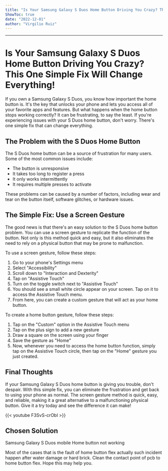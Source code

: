 ```yaml
---
title: "Is Your Samsung Galaxy S Duos Home Button Driving You Crazy? This One Simple Fix Will Change Everything!"
ShowToc: true 
date: "2022-12-01"
author: "Virgilio Ruiz"
---
```

*****
# Is Your Samsung Galaxy S Duos Home Button Driving You Crazy? This One Simple Fix Will Change Everything!

If you own a Samsung Galaxy S Duos, you know how important the home button is. It's the key that unlocks your phone and lets you access all of your favorite apps and features. But what happens when the home button stops working correctly? It can be frustrating, to say the least. If you're experiencing issues with your S Duos home button, don't worry. There's one simple fix that can change everything.

## The Problem with the S Duos Home Button

The S Duos home button can be a source of frustration for many users. Some of the most common issues include:

- The button is unresponsive
- It takes too long to register a press
- It only works intermittently
- It requires multiple presses to activate

These problems can be caused by a number of factors, including wear and tear on the button itself, software glitches, or hardware issues.

## The Simple Fix: Use a Screen Gesture

The good news is that there's an easy solution to the S Duos home button problem. You can use a screen gesture to replicate the function of the button. Not only is this method quick and easy, but it also eliminates the need to rely on a physical button that may be prone to malfunction.

To use a screen gesture, follow these steps:

1. Go to your phone's Settings menu
2. Select "Accessibility"
3. Scroll down to "Interaction and Dexterity"
4. Tap on "Assistive Touch"
5. Turn on the toggle switch next to "Assistive Touch"
6. You should see a small white circle appear on your screen. Tap on it to access the Assistive Touch menu.
7. From here, you can create a custom gesture that will act as your home button.

To create a home button gesture, follow these steps:

1. Tap on the "Custom" option in the Assistive Touch menu
2. Tap on the plus sign to add a new gesture
3. Draw a square on the screen using your finger
4. Save the gesture as "Home"
5. Now, whenever you need to access the home button function, simply tap on the Assistive Touch circle, then tap on the "Home" gesture you just created.

## Final Thoughts

If your Samsung Galaxy S Duos home button is giving you trouble, don't despair. With this simple fix, you can eliminate the frustration and get back to using your phone as normal. The screen gesture method is quick, easy, and reliable, making it a great alternative to a malfunctioning physical button. Give it a try today and see the difference it can make!

{{< youtube F3SvS-crObI >}} 



## Chosen Solution
 Samsung Galaxy S Duos mobile Home button not working

 Most of the cases that is the fault of home button flex actually such incident happen after water damage or hard brick.
Clean the contact point of pcb to home button flex.
Hope this may help you.




